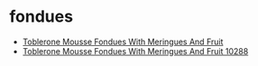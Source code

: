# fondues

 * [Toblerone Mousse Fondues With Meringues And Fruit](../../index/t/toblerone-mousse-fondues-with-meringues-and-fruit-10288.json)
 * [Toblerone Mousse Fondues With Meringues And Fruit 10288](../../index/t/toblerone-mousse-fondues-with-meringues-and-fruit-10288.json)
